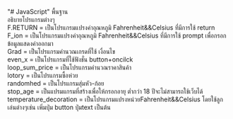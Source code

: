 "# JavaScript" 
พื้นฐาน<br/>
อธิบายโปรแกรมต่างๆ <br/>
F.RETURN  = เป็นโปรแกรมแปรงค่าอุณหภูมิ Fahrenheit&&Celsius ที่มีการใช้ return<br/>
F_ion  = เป็นโปรแกรมแปรงค่าอุณหภูมิ Fahrenheit&&Celsius ที่มีการใช้ prompt เพื่อกรอกข้อมูลแสดงค่าออกมา<br/>
Grad = เป็นโปรแกรมคำนวณเกรดที่ใช้ เงื่อนไข<br/>
even_x = เป็นโปรแกรมที่ใช้ฟังชั่น  button+oncilck <br/>
loop_sum_price = เป็นโปรแกรมคำนวณราคาสินค้า<br/>
lotory =  เป็นโปรแกรมซื้อห่วย<br/>
randomhed = เป็นโปรแกรมสุ่มหัว-ก้อย<br/>
stop_age = เป็นแปรมแกรมที่สร้างเพื่อให้กรอกอายุ ต่ำกว่า 18 ปีจะไม่สามารถใช้เว็บได้<br/>
temperature_decoration  = เป็นโปรแกรมแปรงหน่วยFahrenheit&&Celsius โดยใช้ลูกเล่นต่างๆเช่น เพิ่มปุ่ม button ปุ่มtext เป็นต้น
